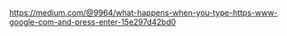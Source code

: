 https://medium.com/@9964/what-happens-when-you-type-https-www-google-com-and-press-enter-15e297d42bd0
